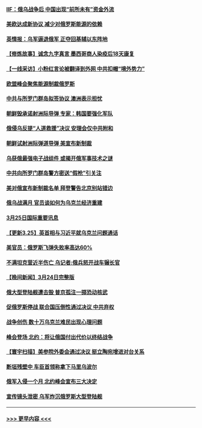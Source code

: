 #### [IIF：俄乌战争后 中国出现“前所未有”资金外流](../pages/prog202/a103383675.md?t=03260601) 
#### [美欧达成新协议 减少对俄罗斯能源的依赖](../pages/prog202/a103383649.md?t=03260601) 
#### [英情报：乌军逼退俄军 正夺回基辅以东阵地](../pages/prog202/a103383661.md?t=03260601) 
#### [【修炼故事】诚念九字真言 墨西哥商人染疫后18天康复](../pages/prog202/a103383615.md?t=03260601) 
#### [【一线采访】小粉红言论被翻译到外网 中共扣帽“境外势力”](../pages/prog202/a103383611.md?t=03260601) 
#### [欧盟峰会聚焦能源制裁俄罗斯](../pages/prog202/a103383613.md?t=03260601) 
#### [中共与所罗门群岛拟签协议 澳洲表示担忧](../pages/prog202/a103383568.md?t=03260601) 
#### [朝鲜毁承诺射洲际导弹 专家：韩国要强化军队](../pages/prog202/a103383510.md?t=03260601) 
#### [俄侵乌反提“人道救援”决议 安理会仅中共附和](../pages/prog202/a103383465.md?t=03260601) 
#### [朝鲜试射洲际弹道导弹 美宣布新制裁](../pages/prog202/a103383378.md?t=03260601) 
#### [乌获俄最强电子战组件 或揭开俄军事技术之谜](../pages/prog202/a103383369.md?t=03260601) 
#### [中共向所罗门群岛警方密送“假枪”引关注](../pages/prog202/a103383356.md?t=03260601) 
#### [美对俄宣布新制裁名单 拜登警告北京别站错边](../pages/prog202/a103383187.md?t=03260601) 
#### [俄乌战满月 官员谈如何为乌克兰经济重建](../pages/prog202/a103383207.md?t=03260601) 
#### [3月25日国际重要讯息](../pages/prog202/a103383202.md?t=03260601) 
#### [【更新3.25】英首相与习近平就乌克兰问题通话](../pages/prog202/a103383150.md?t=03260601) 
#### [美官员：俄罗斯飞弹失败率高达60%](../pages/prog202/a103383145.md?t=03260601) 
#### [不满坦克营近半伤亡 乌记者:俄兵怒开战车辗长官](../pages/prog202/a103383048.md?t=03260601) 
#### [【晚间新闻】3月24日完整版](../pages/prog202/a103383003.md?t=03260601) 
#### [俄大型登陆舰遭击毁 普京孤注一掷恐动核武](../pages/prog202/a103383061.md?t=03260601) 
#### [促俄罗斯停战 联合国压倒性通过决议 中共弃权](../pages/prog202/a103383053.md?t=03260601) 
#### [战争创伤 数十万乌克兰难民出现心理问题](../pages/prog202/a103382820.md?t=03260601) 
#### [峰会登场 北约：将让俄国付出代价以终结战争](../pages/prog202/a103383084.md?t=03260601) 
#### [【寰宇扫描】美参院外委会通过决议 挺立陶宛增进对台关系](../pages/prog202/a103383075.md?t=03260601) 
#### [断垣残壁中 车臣首领称拿下马里乌波尔](../pages/prog202/a103382978.md?t=03260601) 
#### [俄军入侵一个月 北约峰会宣布三大决定](../pages/prog202/a103382857.md?t=03260601) 
#### [宣传镜头泄密 乌军炸沉俄罗斯大型登陆舰](../pages/prog202/a103382753.md?t=03260601) 

----
#### [ >>> 更早内容 <<< ](../indexes/prog202-earlier.md)
